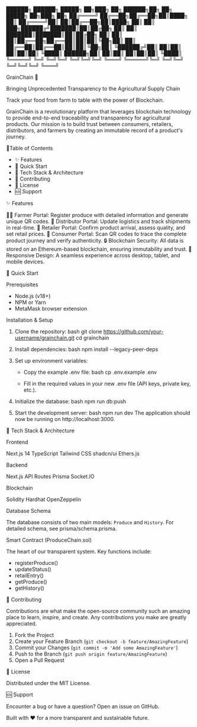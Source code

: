 ██████╗ ██████╗ █████╗ ██╗███╗ ██╗ ██████╗██╗ ██╗ █████╗ ██╗███╗ ██╗ ██╔════╝ ██╔══██╗██╔══██╗██║████╗ ██║ ██╔════╝██║ ██║██╔══██╗██║████╗ ██║ ██║ ███╗██████╔╝███████║██║██╔██╗ ██║ ██║ ███████║███████║██║██╔██╗ ██║ ██║ ██║██╔══██╗██╔══██║██║██║╚██╗██║ ██║ ██╔══██║██╔══██║██║██║╚██╗██║ ╚██████╔╝██║ ██║██║ ██║██║██║ ╚████║ ██████╗██║ ██║██║ ██║██║██║ ╚████║ ╚═════╝ ╚═╝ ╚═╝╚═╝ ╚═╝╚═╝╚═╝ ╚═══╝ ╚═════╝╚═╝ ╚═╝╚═╝ ╚═╝╚═╝╚═╝ ╚═══╝

GrainChain 🌾

Bringing Unprecedented Transparency to the Agricultural Supply Chain

Track your food from farm to table with the power of Blockchain.

GrainChain is a revolutionary platform that leverages blockchain technology to provide end-to-end traceability and transparency for agricultural products. Our mission is to build trust between consumers, retailers, distributors, and farmers by creating an immutable record of a product's journey.

📜Table of Contents

- ✨ Features
- 🚀 Quick Start
- 🔧 Tech Stack & Architecture
- 🤝 Contributing
- 📄 License
- 🆘 Support

✨ Features

👨‍🌾 Farmer Portal: Register produce with detailed information and generate unique QR codes. 🚚 Distributor Portal: Update logistics and track shipments in real-time. 🏪 Retailer Portal: Confirm product arrival, assess quality, and set retail prices. 👥 Consumer Portal: Scan QR codes to trace the complete product journey and verify authenticity. 🔒 Blockchain Security: All data is stored on an Ethereum-based blockchain, ensuring immutability and trust. 📱 Responsive Design: A seamless experience across desktop, tablet, and mobile devices.

🚀 Quick Start

Prerequisites

- Node.js (v18+)
- NPM or Yarn
- MetaMask browser extension

Installation & Setup

1.  Clone the repository: bash git clone https://github.com/your-username/grainchain.git cd grainchain

2.  Install dependencies: bash npm install --legacy-peer-deps

3.  Set up environment variables:

    - Copy the example .env file: bash cp .env.example .env

    - Fill in the required values in your new .env file (API keys, private key, etc.).

4.  Initialize the database: bash npm run db:push

5.  Start the development server: bash npm run dev The application should now be running on http://localhost:3000.

🔧 Tech Stack & Architecture

Frontend

Next.js 14 TypeScript Tailwind CSS shadcn/ui Ethers.js

Backend

Next.js API Routes Prisma Socket.IO

Blockchain

Solidity Hardhat OpenZeppelin

Database Schema

The database consists of two main models: `Produce` and `History`. For detailed schema, see prisma/schema.prisma.

Smart Contract (ProduceChain.sol)

The heart of our transparent system. Key functions include:

- registerProduce()
- updateStatus()
- retailEntry()
- getProduce()
- getHistory()

🤝 Contributing

Contributions are what make the open-source community such an amazing place to learn, inspire, and create. Any contributions you make are greatly appreciated.

1.  Fork the Project
2.  Create your Feature Branch (`git checkout -b feature/AmazingFeature`)
3.  Commit your Changes (`git commit -m 'Add some AmazingFeature'`)
4.  Push to the Branch (`git push origin feature/AmazingFeature`)
5.  Open a Pull Request

📄 License

Distributed under the MIT License.

🆘 Support

Encounter a bug or have a question? Open an issue on GitHub.

Built with ❤️ for a more transparent and sustainable future.
